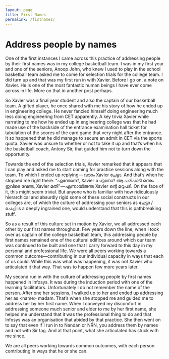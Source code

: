 ```yaml
---
layout: page
title: First Names
permalink: /fistnames/
---
```


# Address people by names

One of the first instances I came across this practice of addressing people by their first names was in my college basketball team. I was in my first year and one of the seniors, Anoop John, who knew I used to play in the school basketball team asked me to come for selection trials for the college team. I did turn up and that was my first run in with Xavier. Before I go on, a note on Xavier. He is one of the most fantastic human beings I have ever come across in life. More on that in another post perhaps.

So Xavier was a final year student and also the captain of our basketball team. A gifted player, he once shared with me his story of how he ended up in engineering college. He never fancied himself doing engineering much less doing engineering from CET apparently. A key trivia Xavier while narrating to me how he ended up in engineering college was that he had made use of the backside of the entrance examination hall ticket for tabulation of the scores of the card game that very night after the entrance. It so happened that he did manage to secure an admit in CET via the sports quota. Xavier was unsure to whether or not to take it up and that’s when his the basketball coach, Antony Sir, that guided him not to turn down the opportunity.

Towards the end of the selection trials, Xavier remarked that it appears that I can play and asked me to start coming for practice sessions along with the team. To which I ended up replying — വരാം Xavier ചേട്ടാ. And that’s when he stopped me right there. “എന്തോന്ന്, Xavier ചേട്ടനോ? ആ പരിപാടി ഒന്നും ഇവിടെ വേണ്ട, Xavier മതി” — എന്നായിരുന്നു Xavier ന്റെ മറുപടി. On the face of it, this might seem trivial. But anyone who is familiar with how ridiculously hierarchical and absurdly rigid some of these social constructs in our colleges are, of which the culture of addressing your seniors as ചേട്ടാ / ചേച്ചി is a deeply ingrained one, would understand that this is pathbreaking stuff.

So as a result of this culture set in motion by Xavier, we all addressed each other by our first names throughout. Few years down the line, when I took over as captain of the college basketball team, this addressing people by first names remained one of the cultural edifices around which our team was continued to be built and one that I carry forward to this day in my personal and professional life. We were all peers working towards a common outcome—contributing in our individual capacity in ways that each of us could. While this was what was happening, it was not Xavier who articulated it that way. That was to happen few more years later.

My second run in with the culture of addressing people by first names happened in Infosys. It was during the induction period with one of the learning facilitators. Unfortunately I do not remember the name of the person. After one her sessions, I walked up to her and ended up addressing her as &lt;name&gt; madam. That’s when she stopped me and guided me to address her by her first name. When I conveyed my discomfort in addressing someone much senior and elder to me by her first name, she helped me understand that it was the professional thing to do and that Infosys was an organisation that abided by that practice. She then went on to say that even if I run in to Nandan or NRN, you address them by names and not with Sir tag. And at that point, what she articulated has stuck with me since.

We are all peers working towards common outcomes, with each person contributing in ways that he or she can.




